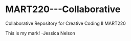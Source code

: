# MART220---Collaborative
Collaborative Repository for Creative Coding II MART220

This is my mark! -Jessica Nelson
